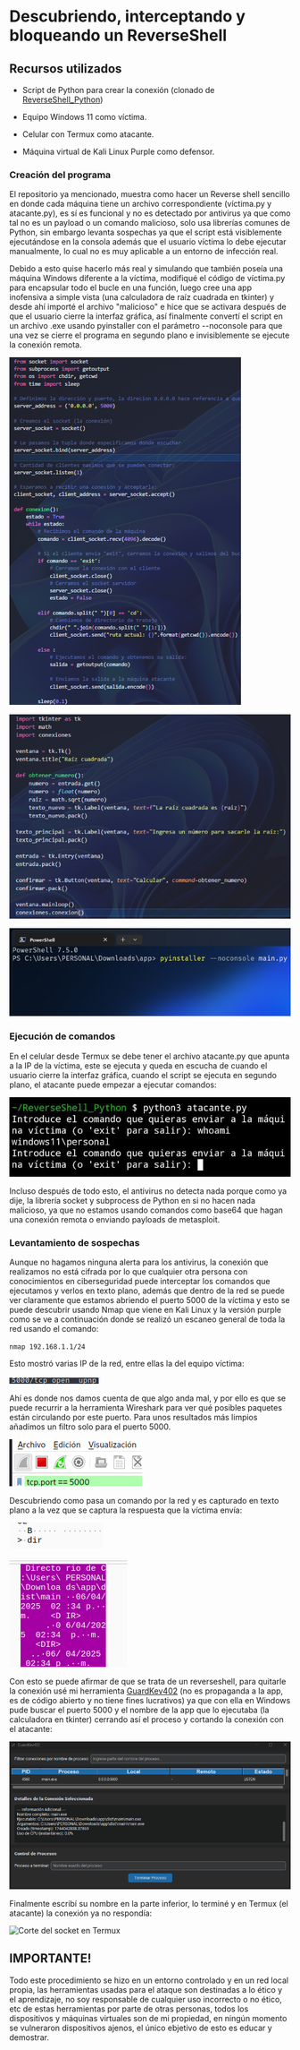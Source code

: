 # Descubriendo, interceptando y bloqueando un ReverseShell

## Recursos utilizados

- Script de Python para crear la conexión (clonado de [ReverseShell_Python](https://github.com/Maalfer/ReverseShell_Python))

- Equipo Windows 11 como víctima.

- Celular con Termux como atacante.

- Máquina virtual de Kali Linux Purple como defensor.

### Creación del programa 

El repositorio ya mencionado, muestra como hacer un Reverse shell sencillo en donde cada máquina tiene un archivo correspondiente (víctima.py y atacante.py), es sí es funcional y no es detectado por antivirus ya que como tal no es un payload o un comando malicioso, solo usa librerías comunes de Python, sin embargo levanta sospechas ya que el script está visiblemente ejecutándose en la consola además que el usuario víctima lo debe ejecutar manualmente, lo cual no es muy aplicable a un entorno de infección real.

Debido a esto quise hacerlo más real y simulando que también poseía una máquina Windows diferente a la víctima, modifiqué el código de víctima.py para encapsular todo el bucle en una función, luego cree una app inofensiva a simple vista (una calculadora de raíz cuadrada en tkinter) y desde ahí importé el archivo "malicioso" e hice que se activara después de que el usuario cierre la interfaz gráfica, así finalmente convertí el script en un archivo .exe usando pyinstaller con el parámetro --noconsole para que una vez se cierre el programa en segundo plano e invisiblemente se ejecute la conexión remota.

![víctima.py modificado](/ReverseShell/victima.png)

![Calculadora "inofensiva"](/ReverseShell/calculadora.png)

![Creación del ejecutable](/ReverseShell/creacion.png)

### Ejecución de comandos 

En el celular desde Termux se debe tener el archivo atacante.py que apunta a la IP de la víctima, este se ejecuta y queda en escucha de cuando el usuario cierre la interfaz gráfica, cuando el script se ejecuta en segundo plano, el atacante puede empezar a ejecutar comandos:

![Comando ejecutado desde Termux](/ReverseShell/whoami.jpg)

Incluso después de todo esto, el antivirus no detecta nada porque como ya dije, la librería socket y subprocess de Python en si no hacen nada malicioso, ya que no estamos usando comandos como base64 que hagan una conexión remota o enviando payloads de metasploit.

### Levantamiento de sospechas 

Aunque no hagamos ninguna alerta para los antivirus, la conexión que realizamos no está cifrada por lo que cualquier otra persona con conocimientos en ciberseguridad puede interceptar los comandos que ejecutamos y verlos en texto plano, además que dentro de la red se puede ver claramente que estamos abriendo el puerto 5000 de la víctima y esto se puede descubrir usando Nmap que viene en Kali Linux y la versión purple como se ve a continuación donde se realizó un escaneo general de toda la red usando el comando:

`nmap 192.168.1.1/24`

Esto mostró varias IP de la red, entre ellas la del equipo víctima:

![Resultado de escaneo](/ReverseShell/scan.png)

Ahí es donde nos damos cuenta de que algo anda mal, y por ello es que se puede recurrir a la herramienta Wireshark para ver qué posibles paquetes están circulando por este puerto. Para unos resultados más limpios añadimos un filtro solo para el puerto 5000.

![Filtrar el puerto 5000](/ReverseShell/puerto.png)

Descubriendo como pasa un comando por la red y es capturado en texto plano a la vez que se captura la respuesta que la víctima envía:

![Comando dir ejecutado desde el atacante y visualizado por Wireshark](/ReverseShell/comando.png)

![Respuesta de la víctima](/ReverseShell/respuesta.png)

Con esto se puede afirmar de que se trata de un reverseshell, para quitarle la conexión usé mi herramienta [GuardKev402](https://github.com/kev402/GuardKev402) (no es propaganda a la app, es de código abierto y no tiene fines lucrativos) ya que con ella en Windows pude buscar el puerto 5000 y el nombre de la app que lo ejecutaba (la calculadora en tkinter) cerrando así el proceso y cortando la conexión con el atacante:

![Encontrando el nombre del proceso, su ruta y el puerto abierto](/ReverseShell/guardkev.png)
 
Finalmente escribí su nombre en la parte inferior, lo terminé y en Termux (el atacante) la conexión ya no respondía:

![Corte del socket en Termux](/final.jpg)

## IMPORTANTE!

Todo este procedimiento se hizo en un entorno controlado y en un red local propia, las herramientas usadas para el ataque son destinadas a lo ético y el aprendizaje, no soy responsable de cualquier uso incorrecto o no ético, etc de estas herramientas por parte de otras personas, todos los dispositivos y máquinas virtuales son de mi propiedad, en ningún momento se vulneraron dispositivos ajenos, el único ebjetivo de esto es educar y demostrar.

